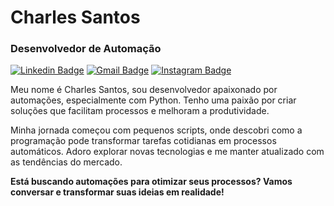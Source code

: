 # Charles Santos

### Desenvolvedor de Automação

[![Linkedin Badge](https://img.shields.io/badge/-Charles%20Santos-0366D6?style=flat-square&logo=Linkedin&logoColor=white&link=https://www.linkedin.com/in/charles-santos-214458215/)](https://www.linkedin.com/in/charles-santos-214458215/) 
[![Gmail Badge](https://img.shields.io/badge/-chafnds@gmail.com-0366D6?style=flat-square&logo=Gmail&logoColor=white&link=mailto:chafnds@gmail.com)](mailto:chafnds@gmail.com)
[![Instagram Badge](https://img.shields.io/badge/-Instagram-DF0174?style=flat-square&logo=Instagram&logoColor=white&link=https://www.instagram.com/charleschicoo/)](https://www.instagram.com/charleschicoo/)

Meu nome é Charles Santos, sou desenvolvedor apaixonado por automações, especialmente com Python. Tenho uma paixão por criar soluções que facilitam processos e melhoram a produtividade.

Minha jornada começou com pequenos scripts, onde descobri como a programação pode transformar tarefas cotidianas em processos automáticos. Adoro explorar novas tecnologias e me manter atualizado com as tendências do mercado.

**Está buscando automações para otimizar seus processos? Vamos conversar e transformar suas ideias em realidade!**
